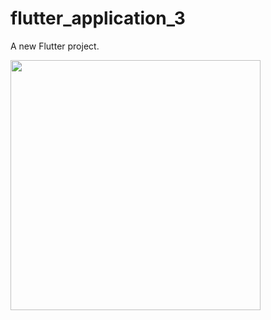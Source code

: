 # flutter_application_3

A new Flutter project.

<img src="https://user-images.githubusercontent.com/60323598/186663801-bcd9a59d-015f-4fc7-9910-322f587eab5e.png" height="400" >
